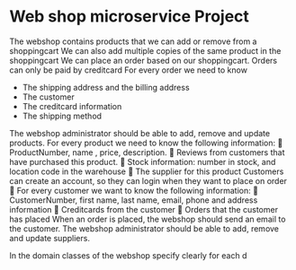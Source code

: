 # Web shop microservice Project

The webshop contains products that we can add or remove from a shoppingcart
We can also add multiple copies of the same product in the shoppingcart
We can place an order based on our shoppingcart. Orders can only be paid by creditcard
For every order we need to know
+ The shipping address and the billing address
+ The customer
+ The creditcard information
+ The shipping method


The webshop administrator should be able to add, remove and update products.
For every product we need to know the following information:
 ProductNumber, name , price, description.
 Reviews from customers that have purchased this product.
 Stock information: number in stock, and location code in the warehouse
 The supplier for this product
Customers can create an account, so they can login when they want to place on order
 For every customer we want to know the following information:
 CustomerNumber, first name, last name, email, phone and address information
 Creditcards from the customer
 Orders that the customer has placed
When an order is placed, the webshop should send an email to the customer.
The webshop administrator should be able to add, remove and update suppliers.

In the domain classes of the webshop specify clearly for each d
